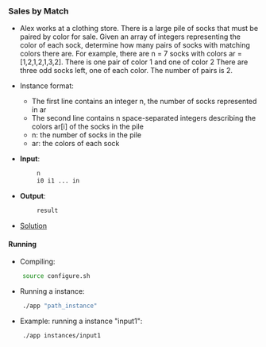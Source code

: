 ### Sales by Match
- Alex works at a clothing store. There is a large pile of socks that must be paired by color for sale. Given an array of integers representing the color of each sock, determine how many pairs of socks with matching colors there are. For example, there are n = 7 socks with colors ar = [1,2,1,2,1,3,2]. There is one pair of color 1 and one of color 2 There are three odd socks left, one of each color. The number of pairs is 2.

- Instance format:
    - The first line contains an integer n, the number of socks represented in ar
    - The second line contains n space-separated integers describing the colors ar[i] of the socks in the pile
    - n: the number of socks in the pile
    - ar: the colors of each sock


- **Input**:
````bash
        n
        i0 i1 ... in        
````

- **Output**:
````bash
        result
````

- [Solution](main.cpp)

#### Running
- Compiling:
````bash
    source configure.sh
````

- Running a instance:
````bash
    ./app "path_instance"
````

- Example: running a instance "input1":
````bash
    ./app instances/input1
````
